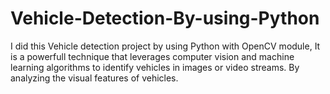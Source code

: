 # Vehicle-Detection-By-using-Python
I did  this Vehicle detection project by using Python with OpenCV module, It is a  powerfull technique that leverages computer vision and machine learning algorithms to identify vehicles in images or video streams. By analyzing the visual features of vehicles.  
